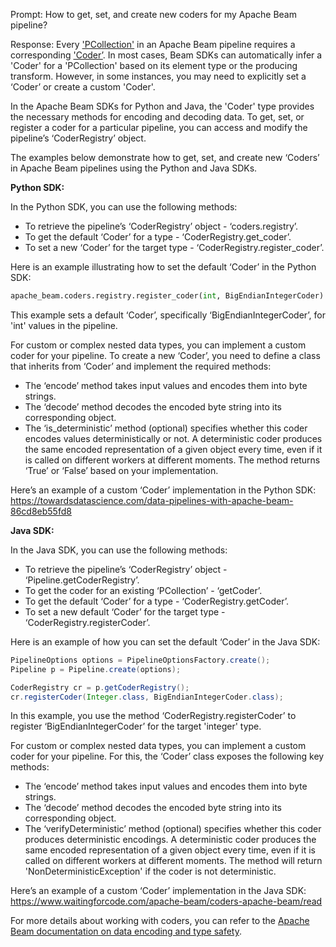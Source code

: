 Prompt: 
How to get, set, and create new coders for my Apache Beam pipeline?

Response: 
Every ['PCollection'](https://beam.apache.org/documentation/basics/#pcollection) in an Apache Beam pipeline requires a corresponding ['Coder’](https://beam.apache.org/documentation/programming-guide/#specifying-coders). In most cases, Beam SDKs can automatically infer a 'Coder' for a 'PCollection' based on its element type or the producing transform. However, in some instances, you may need to explicitly set a ‘Coder’ or create a custom 'Coder'.

In the Apache Beam SDKs for Python and Java, the 'Coder' type provides the necessary methods for encoding and decoding data. To get, set, or register a coder for a particular pipeline, you can access and modify the pipeline’s ‘CoderRegistry’ object.

The examples below demonstrate how to get, set, and create new ‘Coders’ in Apache Beam pipelines using the Python and Java SDKs.

**Python SDK:**

In the Python SDK, you can use the following methods:
* To retrieve the pipeline’s ‘CoderRegistry’ object - ‘coders.registry’.
* To get the default ‘Coder’ for a type - ‘CoderRegistry.get_coder’.
* To set a new ‘Coder’ for the target type - ‘CoderRegistry.register_coder’.

Here is an example illustrating how to set the default ‘Coder’ in the Python SDK:

```python
apache_beam.coders.registry.register_coder(int, BigEndianIntegerCoder)
```

This example sets a default ‘Coder’, specifically ‘BigEndianIntegerCoder’, for 'int' values in the pipeline.

For custom or complex nested data types, you can implement a custom coder for your pipeline. To create a new ‘Coder’, you need to define a class that inherits from ‘Coder’ and implement the required methods: 
* The ‘encode’ method takes input values and encodes them into byte strings.
* The ‘decode’ method decodes the encoded byte string into its corresponding object.
* The ‘is_deterministic’ method (optional) specifies whether this coder encodes values deterministically or not. A deterministic coder produces the same encoded representation of a given object every time, even if it is called on different workers at different moments. The method returns ‘True’ or ‘False’ based on your implementation.

Here’s an example of a custom ‘Coder’ implementation in the Python SDK:
https://towardsdatascience.com/data-pipelines-with-apache-beam-86cd8eb55fd8 

**Java SDK:**

In the Java SDK, you can use the following methods:
* To retrieve the pipeline’s ‘CoderRegistry’ object - ‘Pipeline.getCoderRegistry’. 
* To get the coder for an existing ‘PCollection’ - ‘getCoder’.
* To get the default ‘Coder’ for a type - ‘CoderRegistry.getCoder’.
* To set a new default ‘Coder’ for the target type - ‘CoderRegistry.registerCoder’.

Here is an example of how you can set the default ‘Coder’ in the Java SDK:

```java
PipelineOptions options = PipelineOptionsFactory.create();
Pipeline p = Pipeline.create(options);

CoderRegistry cr = p.getCoderRegistry();
cr.registerCoder(Integer.class, BigEndianIntegerCoder.class);
```
In this example, you use the method ‘CoderRegistry.registerCoder’ to register ‘BigEndianIntegerCoder’ for the target 'integer' type.

For custom or complex nested data types, you can implement a custom coder for your pipeline. For this, the ‘Coder’ class exposes the following key methods: 
* The ‘encode’ method takes input values and encodes them into byte strings.
* The ‘decode’ method decodes the encoded byte string into its corresponding object.
* The ‘verifyDeterministic’ method (optional) specifies whether this coder produces deterministic encodings. A deterministic coder produces the same encoded representation of a given object every time, even if it is called on different workers at different moments. The method will return 'NonDeterministicException' if the coder is not deterministic.

Here’s an example of a custom ‘Coder’ implementation in the Java SDK: 
https://www.waitingforcode.com/apache-beam/coders-apache-beam/read 

For more details about working with coders, you can refer to the [Apache Beam documentation on data encoding and type safety](https://beam.apache.org/documentation/programming-guide/#data-encoding-and-type-safety). 
